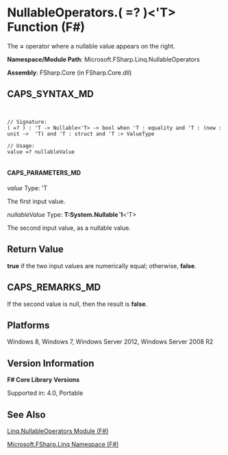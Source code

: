 # NullableOperators.( =? )<'T> Function (F#)

The **=** operator where a nullable value appears on the right.

**Namespace/Module Path**: Microsoft.FSharp.Linq.NullableOperators

**Assembly**: FSharp.Core (in FSharp.Core.dll)


## CAPS_SYNTAX_MD



```


// Signature:
( =? ) : 'T -> Nullable<'T> -> bool when 'T : equality and 'T : (new : unit ->  'T) and 'T : struct and 'T :> ValueType

// Usage:
value =? nullableValue


```



#### CAPS_PARAMETERS_MD
*value*
Type: 'T


The first input value.


*nullableValue*
Type: **T:System.Nullable&#96;1**&lt;'T&gt;


The second input value, as a nullable value.




## Return Value
**true** if the two input values are numerically equal; otherwise, **false**.


## CAPS_REMARKS_MD
If the second value is null, then the result is **false**.


## Platforms
Windows 8, Windows 7, Windows Server 2012, Windows Server 2008 R2


## Version Information
**F# Core Library Versions**

Supported in: 4.0, Portable




## See Also
[Linq.NullableOperators Module &#40;F&#35;&#41;](Linq.NullableOperators+Module+%28F%23%29.md)

[Microsoft.FSharp.Linq Namespace &#40;F&#35;&#41;](Microsoft.FSharp.Linq+Namespace+%28F%23%29.md)

